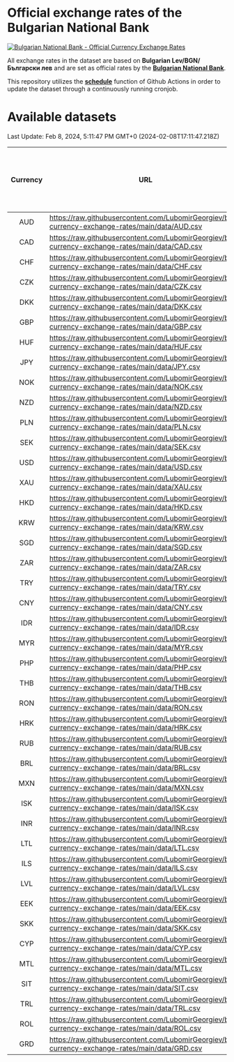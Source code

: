 # Official exchange rates of the Bulgarian National Bank

[![Bulgarian National Bank - Official Currency Exchange Rates](https://github.com/LubomirGeorgiev/bnb-currency-exchange-rates/actions/workflows/update-rates.yml/badge.svg?branch=main)](https://github.com/LubomirGeorgiev/bnb-currency-exchange-rates/actions/workflows/update-rates.yml)

All exchange rates in the dataset are based on **Bulgarian Lev/BGN/Български лев** and are set as official rates by the [**Bulgarian National Bank**](https://www.bnb.bg/Statistics/StExternalSector/StExchangeRates/StERForeignCurrencies/index.htm?toLang=_EN).

This repository utilizes the [**schedule**](https://docs.github.com/en/actions/reference/events-that-trigger-workflows) function of Github Actions in order to update the dataset through a continuously running cronjob.

# Available datasets

<!-- START LINKS (DO NOT EVER FU*ING DELETE THIS COMMENT FOR THE LOVE OF YOUR LIFE!!! IF YOU ARE CURIOS HOW IT WORKS, YOU CAN HAVE A LOOK AT ./src/updateReadme.ts) -->

Last Update: Feb 8, 2024, 5:11:47 PM GMT+0 (2024-02-08T17:11:47.218Z)

| Currency | URL                                                                                             | Number of records | Number of missing days that were filled in |
| :------: | ----------------------------------------------------------------------------------------------- | :---------------: | :----------------------------------------: |
|   AUD    | https://raw.githubusercontent.com/LubomirGeorgiev/bnb-currency-exchange-rates/main/data/AUD.csv |       8523        |                    2633                    |
|   CAD    | https://raw.githubusercontent.com/LubomirGeorgiev/bnb-currency-exchange-rates/main/data/CAD.csv |       8523        |                    2633                    |
|   CHF    | https://raw.githubusercontent.com/LubomirGeorgiev/bnb-currency-exchange-rates/main/data/CHF.csv |       8523        |                    2633                    |
|   CZK    | https://raw.githubusercontent.com/LubomirGeorgiev/bnb-currency-exchange-rates/main/data/CZK.csv |       8523        |                    2633                    |
|   DKK    | https://raw.githubusercontent.com/LubomirGeorgiev/bnb-currency-exchange-rates/main/data/DKK.csv |       8523        |                    2633                    |
|   GBP    | https://raw.githubusercontent.com/LubomirGeorgiev/bnb-currency-exchange-rates/main/data/GBP.csv |       8523        |                    2633                    |
|   HUF    | https://raw.githubusercontent.com/LubomirGeorgiev/bnb-currency-exchange-rates/main/data/HUF.csv |       8523        |                    2633                    |
|   JPY    | https://raw.githubusercontent.com/LubomirGeorgiev/bnb-currency-exchange-rates/main/data/JPY.csv |       8523        |                    2633                    |
|   NOK    | https://raw.githubusercontent.com/LubomirGeorgiev/bnb-currency-exchange-rates/main/data/NOK.csv |       8523        |                    2633                    |
|   NZD    | https://raw.githubusercontent.com/LubomirGeorgiev/bnb-currency-exchange-rates/main/data/NZD.csv |       8523        |                    2633                    |
|   PLN    | https://raw.githubusercontent.com/LubomirGeorgiev/bnb-currency-exchange-rates/main/data/PLN.csv |       8523        |                    2633                    |
|   SEK    | https://raw.githubusercontent.com/LubomirGeorgiev/bnb-currency-exchange-rates/main/data/SEK.csv |       8523        |                    2633                    |
|   USD    | https://raw.githubusercontent.com/LubomirGeorgiev/bnb-currency-exchange-rates/main/data/USD.csv |       8523        |                    2633                    |
|   XAU    | https://raw.githubusercontent.com/LubomirGeorgiev/bnb-currency-exchange-rates/main/data/XAU.csv |       8523        |                    2635                    |
|   HKD    | https://raw.githubusercontent.com/LubomirGeorgiev/bnb-currency-exchange-rates/main/data/HKD.csv |       8221        |                    2542                    |
|   KRW    | https://raw.githubusercontent.com/LubomirGeorgiev/bnb-currency-exchange-rates/main/data/KRW.csv |       8221        |                    2542                    |
|   SGD    | https://raw.githubusercontent.com/LubomirGeorgiev/bnb-currency-exchange-rates/main/data/SGD.csv |       8221        |                    2542                    |
|   ZAR    | https://raw.githubusercontent.com/LubomirGeorgiev/bnb-currency-exchange-rates/main/data/ZAR.csv |       8221        |                    2542                    |
|   TRY    | https://raw.githubusercontent.com/LubomirGeorgiev/bnb-currency-exchange-rates/main/data/TRY.csv |       6704        |                    2073                    |
|   CNY    | https://raw.githubusercontent.com/LubomirGeorgiev/bnb-currency-exchange-rates/main/data/CNY.csv |       6584        |                    2037                    |
|   IDR    | https://raw.githubusercontent.com/LubomirGeorgiev/bnb-currency-exchange-rates/main/data/IDR.csv |       6584        |                    2037                    |
|   MYR    | https://raw.githubusercontent.com/LubomirGeorgiev/bnb-currency-exchange-rates/main/data/MYR.csv |       6584        |                    2037                    |
|   PHP    | https://raw.githubusercontent.com/LubomirGeorgiev/bnb-currency-exchange-rates/main/data/PHP.csv |       6584        |                    2037                    |
|   THB    | https://raw.githubusercontent.com/LubomirGeorgiev/bnb-currency-exchange-rates/main/data/THB.csv |       6584        |                    2037                    |
|   RON    | https://raw.githubusercontent.com/LubomirGeorgiev/bnb-currency-exchange-rates/main/data/RON.csv |       6525        |                    2019                    |
|   HRK    | https://raw.githubusercontent.com/LubomirGeorgiev/bnb-currency-exchange-rates/main/data/HRK.csv |       6179        |                    1908                    |
|   RUB    | https://raw.githubusercontent.com/LubomirGeorgiev/bnb-currency-exchange-rates/main/data/RUB.csv |       5877        |                    1813                    |
|   BRL    | https://raw.githubusercontent.com/LubomirGeorgiev/bnb-currency-exchange-rates/main/data/BRL.csv |       5614        |                    1740                    |
|   MXN    | https://raw.githubusercontent.com/LubomirGeorgiev/bnb-currency-exchange-rates/main/data/MXN.csv |       5614        |                    1740                    |
|   ISK    | https://raw.githubusercontent.com/LubomirGeorgiev/bnb-currency-exchange-rates/main/data/ISK.csv |       5521        |                    1709                    |
|   INR    | https://raw.githubusercontent.com/LubomirGeorgiev/bnb-currency-exchange-rates/main/data/INR.csv |       5263        |                    1640                    |
|   LTL    | https://raw.githubusercontent.com/LubomirGeorgiev/bnb-currency-exchange-rates/main/data/LTL.csv |       4906        |                    1500                    |
|   ILS    | https://raw.githubusercontent.com/LubomirGeorgiev/bnb-currency-exchange-rates/main/data/ILS.csv |       4769        |                    1488                    |
|   LVL    | https://raw.githubusercontent.com/LubomirGeorgiev/bnb-currency-exchange-rates/main/data/LVL.csv |       4541        |                    1386                    |
|   EEK    | https://raw.githubusercontent.com/LubomirGeorgiev/bnb-currency-exchange-rates/main/data/EEK.csv |       3751        |                    1142                    |
|   SKK    | https://raw.githubusercontent.com/LubomirGeorgiev/bnb-currency-exchange-rates/main/data/SKK.csv |       2958        |                    902                     |
|   CYP    | https://raw.githubusercontent.com/LubomirGeorgiev/bnb-currency-exchange-rates/main/data/CYP.csv |       2905        |                    889                     |
|   MTL    | https://raw.githubusercontent.com/LubomirGeorgiev/bnb-currency-exchange-rates/main/data/MTL.csv |       2603        |                    798                     |
|   SIT    | https://raw.githubusercontent.com/LubomirGeorgiev/bnb-currency-exchange-rates/main/data/SIT.csv |       2543        |                    779                     |
|   TRL    | https://raw.githubusercontent.com/LubomirGeorgiev/bnb-currency-exchange-rates/main/data/TRL.csv |       1817        |                    558                     |
|   ROL    | https://raw.githubusercontent.com/LubomirGeorgiev/bnb-currency-exchange-rates/main/data/ROL.csv |       1696        |                    523                     |
|   GRD    | https://raw.githubusercontent.com/LubomirGeorgiev/bnb-currency-exchange-rates/main/data/GRD.csv |        361        |                    109                     |

<!-- END LINKS (DO NOT EVER FU*ING DELETE THIS COMMENT FOR THE LOVE OF YOUR LIFE!!! IF YOU ARE CURIOS HOW IT WORKS, YOU CAN HAVE A LOOK AT ./src/updateReadme.ts) -->
